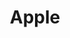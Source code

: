 ---
layout: laptop-collection
title: Apple
permalink: /apple
logo: images/brands/apple-logo.jpg
description: "Apple Inc. is a leading global technology company, renowned for its innovation in personal computing, mobile devices, wearables, and digital services. Founded in 1976 by Steve Jobs, Steve Wozniak, and Ronald Wayne, Apple revolutionized the tech industry with products like the Mac, iPhone, iPad, Apple Watch, and AirPods. Known for their sleek design, intuitive user interfaces, and seamless integration, Apple’s devices run on its custom-built operating systems, including iOS, macOS, and watchOS, ensuring a cohesive experience across all its products. The company has also expanded into digital services with offerings like Apple Music, Apple TV+, and iCloud, cementing its place as a major player in both hardware and software innovation. Apple's focus on privacy, security, and user experience has earned it a loyal customer base worldwide, making it one of the most valuable and influential tech companies globally."
meta_description: Explore the latest Apple devices—iPhone, Mac, iPad, and more. Compare features, read reviews, and shop official products and deals.
thumb: apple-logo
---